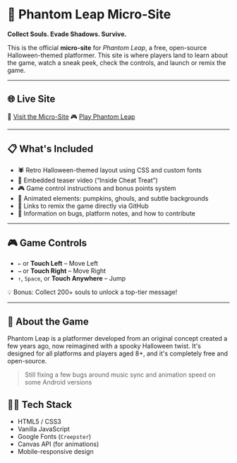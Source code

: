 # 👻 Phantom Leap Micro-Site

**Collect Souls. Evade Shadows. Survive.**

This is the official **micro-site** for *Phantom Leap*, a free, open-source Halloween-themed platformer. This site is where players land to learn about the game, watch a sneak peek, check the controls, and launch or remix the game.

---

## 🌐 Live Site

🔗 [Visit the Micro-Site](https://srg774.github.io/Phantom-Leap/)
🎮 [Play Phantom Leap](https://srg774.github.io/Phantom-Leap/)

---

## 📋 What's Included

- 🕷 Retro Halloween-themed layout using CSS and custom fonts
- 🎥 Embedded teaser video (“Inside Cheat Treat”)
- 🎮 Game control instructions and bonus points system
- 👻 Animated elements: pumpkins, ghouls, and subtle backgrounds
- 🧪 Links to remix the game directly via GitHub
- 📜 Information on bugs, platform notes, and how to contribute

---

## 🎮 Game Controls

- `←` or **Touch Left** – Move Left
- `→` or **Touch Right** – Move Right
- `↑`, `Space`, or **Touch Anywhere** – Jump

💡 Bonus: Collect 200+ souls to unlock a top-tier message!

---

## 🧠 About the Game

Phantom Leap is a platformer developed from an original concept created a few years ago, now reimagined with a spooky Halloween twist. It's designed for all platforms and players aged 8+, and it's completely free and open-source.

> Still fixing a few bugs around music sync and animation speed on some Android versions

## 🧙‍♂️ Tech Stack

- HTML5 / CSS3
- Vanilla JavaScript
- Google Fonts (`Creepster`)
- Canvas API (for animations)
- Mobile-responsive design
